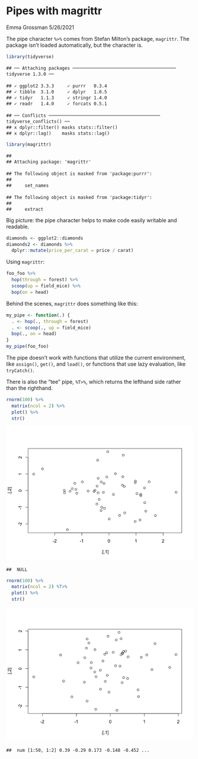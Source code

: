 Pipes with magrittr
================
Emma Grossman
5/26/2021

The pipe character `%>%` comes from Stefan Milton’s package, `magrittr`.
The package isn’t loaded automatically, but the character is.

``` r
library(tidyverse)
```

    ## ── Attaching packages ─────────────────────────────────────── tidyverse 1.3.0 ──

    ## ✓ ggplot2 3.3.3     ✓ purrr   0.3.4
    ## ✓ tibble  3.1.0     ✓ dplyr   1.0.5
    ## ✓ tidyr   1.1.3     ✓ stringr 1.4.0
    ## ✓ readr   1.4.0     ✓ forcats 0.5.1

    ## ── Conflicts ────────────────────────────────────────── tidyverse_conflicts() ──
    ## x dplyr::filter() masks stats::filter()
    ## x dplyr::lag()    masks stats::lag()

``` r
library(magrittr)
```

    ## 
    ## Attaching package: 'magrittr'

    ## The following object is masked from 'package:purrr':
    ## 
    ##     set_names

    ## The following object is masked from 'package:tidyr':
    ## 
    ##     extract

Big picture: the pipe character helps to make code easily writable and
readable.

``` r
diamonds <- ggplot2::diamonds
diamonds2 <- diamonds %>%
  dplyr::mutate(price_per_carat = price / carat)
```

Using `magrittr`:

``` r
foo_foo %>%
  hop(through = forest) %>%
  scoop(up = field_mice) %>%
  bop(on = head)
```

Behind the scenes, `magrittr` does something like this:

``` r
my_pipe <- function(.) {
  . <- hop(., through = forest)
  . <- scoop(., up = field_mice)
  bop(., on = head)
}
my_pipe(foo_foo)
```

The pipe doesn’t work with functions that utilize the current
environment, like `assign()`, `get()`, and `load()`, or functions that
use lazy evaluation, like `tryCatch()`.

There is also the “tee” pipe, `%T>%`, which returns the lefthand side
rather than the righthand.

``` r
rnorm(100) %>%
  matrix(ncol = 2) %>%
  plot() %>%
  str()
```

![](week9_r4ds_magrittr_files/figure-gfm/unnamed-chunk-5-1.png)<!-- -->

    ##  NULL

``` r
rnorm(100) %>%
  matrix(ncol = 2) %T>%
  plot() %>%
  str()
```

![](week9_r4ds_magrittr_files/figure-gfm/unnamed-chunk-5-2.png)<!-- -->

    ##  num [1:50, 1:2] 0.39 -0.29 0.173 -0.148 -0.452 ...
